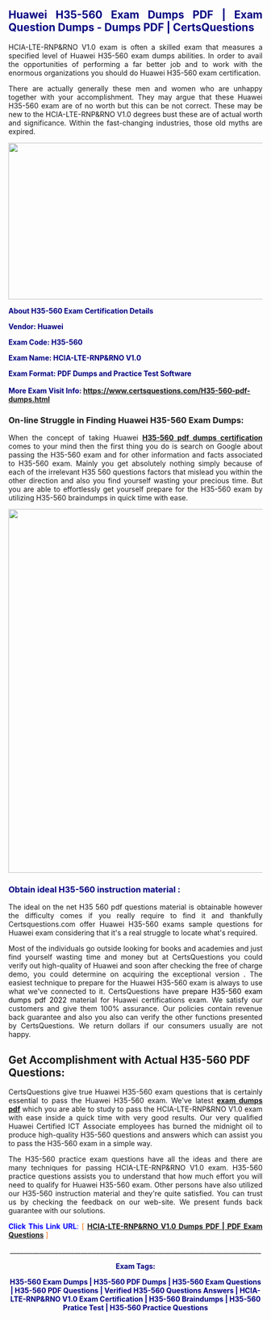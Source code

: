 <h2 style="text-align: justify;"><span style="color: #000080;">Huawei H35-560 Exam Dumps PDF | Exam Question Dumps - Dumps PDF | CertsQuestions</span></h2>
<p style="text-align: justify;">HCIA-LTE-RNP&RNO V1.0 exam is often a skilled exam that measures a specified level of Huawei  H35-560 exam dumps abilities. In order to avail the opportunities of performing a far better job and to work with the enormous organizations you should do Huawei H35-560 exam certification.</p>
<p style="text-align: justify;">There are actually generally these men and women who are unhappy together with your accomplishment. They may argue that these Huawei  H35-560 exam are of no worth but this can be not correct. These may be new to the HCIA-LTE-RNP&RNO V1.0 degrees bust these are of actual worth and significance. Within the fast-changing industries, those old myths are expired.</p>
<p><img style="display: block; margin-left: auto; margin-right: auto;" src="https://i.imgur.com/eaP4ae9.png" width="840" height="310" /></p>
<p><span style="color: #000080;"><strong>About H35-560 Exam Certification Details</strong></span></p>
<p><span style="color: #000080;"><strong>Vendor: Huawei<br /></strong></span></p>
<p><span style="color: #000080;"><strong>Exam Code: H35-560</strong></span></p>
<p><span style="color: #000080;"><strong>Exam Name: HCIA-LTE-RNP&RNO V1.0</strong></span></p>
<p><span style="color: #000080;"><strong>Exam Format: PDF Dumps and Practice Test Software<br /><br />More Exam Visit Info: <span style="color: #ff6600;"><a href="https://www.certsquestions.com/H35-560-pdf-dumps.html">https://www.certsquestions.com/H35-560-pdf-dumps.html</a></span></strong></span></p>
<h3>On-line Struggle in Finding Huawei H35-560 Exam Dumps:</h3>
<p style="text-align: justify;">When the concept of taking Huawei <a href="https://www.certsquestions.com/H35-560-pdf-dumps.html"><strong> H35-560 pdf dumps certification</strong></a> comes to your mind then the first thing you do is search on Google about passing the H35-560 exam and for other information and facts associated to H35-560 exam. Mainly you get absolutely nothing simply because of each of the irrelevant H35 560 questions factors that mislead you within the other direction and also you find yourself wasting your precious time. But you are able to effortlessly get yourself prepare for the H35-560 exam by utilizing H35-560 braindumps in quick time with ease.</p>
<p><a href="https://www.certsquestions.com/H35-560-pdf-dumps.html"><img style="display: block; margin-left: auto; margin-right: auto;" src="https://i.imgur.com/pxhoKQ2.png" width="720" /></a></p>
<h3><span style="color: #000080;">Obtain ideal  H35-560 instruction material :</span></h3>
<p style="text-align: justify;">The ideal on the net H35 560 pdf questions material is obtainable however the difficulty comes if you really require to find it and thankfully Certsquestions.com offer Huawei H35-560 exams sample questions for Huawei  exam considering that it's a real struggle to locate what's required.</p>
<p style="text-align: justify;">Most of the individuals go outside looking for books and academies and just find yourself wasting time and money but at CertsQuestions you could verify out high-quality of Huawei  and soon after checking the free of charge demo, you could determine on acquiring the exceptional version . The easiest technique to prepare for the Huawei H35-560 exam is always to use what we've connected to it. CertsQuestions have <span style="color: #000000;">prepare H35-560 exam dumps pdf 2022</span> material for Huawei certifications exam. We satisfy our customers and give them 100% assurance. Our policies contain revenue back guarantee and also you also can verify the other functions presented by CertsQuestions. We return dollars if our consumers usually are not happy.</p>
<h2>Get Accomplishment with Actual H35-560 PDF Questions:</h2>
<p style="text-align: justify;">CertsQuestions give true Huawei H35-560 exam questions that is certainly essential to pass the Huawei  H35-560 exam. We've latest<strong>&nbsp;<a href="https://www.certsquestions.com/">exam dumps pdf</a></strong>&nbsp;which you are able to study to pass the HCIA-LTE-RNP&RNO V1.0 exam with ease inside a quick time with very good results. Our very qualified Huawei Certified ICT Associate employees has burned the midnight oil to produce high-quality H35-560 questions and answers which can assist you to pass the H35-560 exam in a simple way.</p>
<p style="text-align: justify;">The H35-560 practice exam questions have all the ideas and there are many techniques for passing HCIA-LTE-RNP&RNO V1.0 exam. H35-560 practice questions assists you to understand that how much effort you will need to qualify for Huawei  H35-560 exam. Other persons have also utilized our H35-560 instruction material and they're quite satisfied. You can trust us by checking the feedback on our web-site. We present funds back guarantee with our solutions.</p>
<p style="text-align: justify;"><span style="color: #0000ff;"><strong>Click This Link URL</strong>:</span> <span style="color: #ff6600;">[ <strong><a href="https://www.certsquestions.com/huawei-certified-ict-associate-certification.html">HCIA-LTE-RNP&RNO V1.0 Dumps PDF | PDF Exam Questions</a></strong> ]</span></p>
<p style="text-align: center;">______________________________________________________________________________</p>
<p style="text-align: center;"><span style="color: #000080;"><strong>Exam Tags:</strong></span></p>
<p style="text-align: center;"><span style="color: #000080;"><strong>H35-560 Exam Dumps | H35-560 PDF Dumps | H35-560 Exam Questions | H35-560 PDF Questions | Verified H35-560 Questions Answers | HCIA-LTE-RNP&RNO V1.0 Exam Certification | H35-560 Braindumps | H35-560 Pratice Test | H35-560 Practice Questions</strong></span></p>
